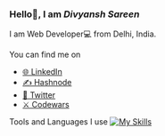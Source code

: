 
### Hello👋, I am *Divyansh Sareen* 

I am Web Developer💻 from Delhi, India.

You can find me on
- [🌐 LinkedIn](https://pages.github.com/)
- [✍️ Hashnode](https://pages.github.com/)
- [🐤 Twitter](https://pages.github.com/)
- [⚔️ Codewars](https://www.codewars.com/users/DivyanshSareen)

Tools and Languages I use 
[![My Skills](https://skills.thijs.gg/icons?i=js,html,css,react,webpack,figma,python,git)](https://skills.thijs.gg)


<!--[![GitHub stats](https://github-readme-stats.vercel.app/api?username=DivyanshSareen&show_icons=true&theme=transparent)](https://github.com/anuraghazra/github-readme-stats)

**DivyanshSareen/DivyanshSareen** is a ✨ _special_ ✨ repository because its `README.md` (this file) appears on your GitHub profile.

Here are some ideas to get you started:

- 🔭 I’m currently working on ...
- 🌱 I’m currently learning ...
- 👯 I’m looking to collaborate on ...
- 🤔 I’m looking for help with ...
- 💬 Ask me about ...
- 📫 How to reach me: ...
- 😄 Pronouns: ...
- ⚡ Fun fact: ...
-->
